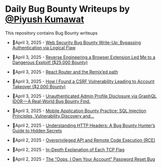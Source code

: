 # Daily Bug Bounty Writeups by [@Piyush Kumawat](https://twitter.com/piyush_supiy) 
This repository contains Bug Bounty writeups

<!-- BLOG-POST-LIST:START -->
 - 💯April 3, 2025 - [Web Security Bug Bounty Write-Up: Bypassing Authentication via Logical Flaw](https://medium.com/@MGtrix/web-security-bug-bounty-write-up-bypassing-authentication-via-logical-flaw-40fb70e861ea?source=rss------bug_bounty-5) 

 - 💯April 3, 2025 - [Reverse Engineering a Browser Extension Led Me to a Dangerous Exploit! &lpar;$25,000 Bounty&rpar;](https://theindiannetwork.medium.com/reverse-engineering-a-browser-extension-led-me-to-a-dangerous-exploit-25-000-bounty-c7dda4601753?source=rss------bug_bounty-5) 

 - 💯April 3, 2025 - [React Router and the Remix’ed path](https://medium.com/@zhero_/react-router-and-the-remixed-path-daa48d6bd6a9?source=rss------bug_bounty-5) 

 - 💯April 3, 2025 - [How I Found a CSRF Vulnerability Leading to Account Takeover &lpar;$2,000 Bounty&rpar;](https://medium.com/@nareshkandula54/how-i-found-a-csrf-vulnerability-leading-to-account-takeover-2-000-bounty-3dc408f2f134?source=rss------bug_bounty-5) 

 - 💯April 3, 2025 - [Unauthenticated Admin Profile Disclosure via GraphQL IDOR — A Real-World Bug Bounty Find.](https://medium.com/@yasser0hamoda1/unauthenticated-admin-profile-disclosure-via-graphql-idor-a-real-world-bug-bounty-find-f8647eae5237?source=rss------bug_bounty-5) 

 - 💯April 3, 2025 - [Mobile Application Bounty Practice: SQL Injection Principles, Vulnerability Discovery and…](https://medium.com/@cadeeper/mobile-application-bounty-practice-sql-injection-principles-vulnerability-discovery-and-cd3e77ef380b?source=rss------bug_bounty-5) 

 - 💯April 2, 2025 - [Understanding HTTP Headers: A Bug Bounty Hunter’s Guide to Hidden Secrets️](https://medium.com/@kazixabbir/understanding-http-headers-a-bug-bounty-hunters-guide-to-hidden-secrets-%EF%B8%8F-f52c5b297668?source=rss------bug_bounty-5) 

 - 💯April 2, 2025 - [Overprivileged API and Remote Code Execution &lpar;RCE&rpar;](https://medium.com/@rkvb/overprivileged-api-and-remote-code-execution-rce-0fa5e52b022d?source=rss------bug_bounty-5) 

 - 💯April 2, 2025 - [In-Depth Explanation of Each TCP Flag](https://medium.com/@zoningxtr/in-depth-explanation-of-each-tcp-flag-622d589b60e4?source=rss------bug_bounty-5) 

 - 💯April 2, 2025 - [The “Oops, I Own Your Account” Password Reset Bug](https://medium.com/@dineshkumar_56604/the-oops-i-own-your-account-password-reset-bug-8d7d5fea980a?source=rss------bug_bounty-5) 
<!-- BLOG-POST-LIST:END -->
